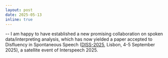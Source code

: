 ```yaml
---
layout: post
date: 2025-05-13
inline: true
---
```


-- I am happy to have established a new promising collaboration on spoken data/interpreting analysis, which has now yielded a paper accepted to Disfluency in Spontaneous Speech (<a href="https://diss2025.inesc-id.pt/" target="blank">DISS-2025</a>, Lisbon, 4-5 September 2025), a satellite event of Interspeech 2025. 


